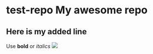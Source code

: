 # test-repo My awesome repo
## Here is my added line
Use **bold** or *italics*
![](https://octodex.github.com/images/bewitchedtocat.jpg)


